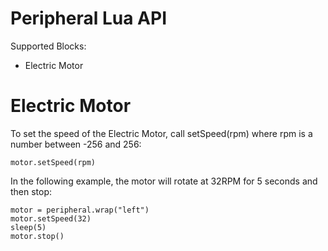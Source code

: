 # Peripheral Lua API

Supported Blocks:
- Electric Motor

# Electric Motor

To set the speed of the Electric Motor, call setSpeed(rpm) where rpm is a number between -256 and 256:
```
motor.setSpeed(rpm)
```
In the following example, the motor will rotate at 32RPM for 5 seconds and then stop:
```
motor = peripheral.wrap("left")
motor.setSpeed(32)
sleep(5)
motor.stop()
```
